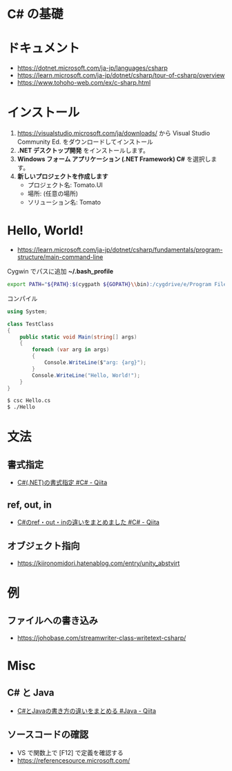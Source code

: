# C# の基礎
# ドキュメント
- https://dotnet.microsoft.com/ja-jp/languages/csharp
- https://learn.microsoft.com/ja-jp/dotnet/csharp/tour-of-csharp/overview
- https://www.tohoho-web.com/ex/c-sharp.html
# インストール
1. https://visualstudio.microsoft.com/ja/downloads/ から Visual Studio Community Ed. をダウンロードしてインストール
2. **.NET デスクトップ開発** をインストールします。
3. **Windows フォーム アプリケーション (.NET Framework) C#** を選択します。
4. **新しいプロジェクトを作成します**
   - プロジェクト名: Tomato.UI
   - 場所: (任意の場所)
   - ソリューション名: Tomato
# Hello, World!
- https://learn.microsoft.com/ja-jp/dotnet/csharp/fundamentals/program-structure/main-command-line

Cygwin でパスに追加 **~/.bash_profile**

```bash
export PATH="${PATH}:$(cygpath ${GOPATH}\\bin):/cygdrive/e/Program Files/Microsoft Visual Studio/2022/Community/MSBuild/Current/Bin/Roslyn"
```

コンパイル

```cs
using System;

class TestClass
{
    public static void Main(string[] args)
    {
        foreach (var arg in args)
        {
            Console.WriteLine($"arg: {arg}");
        }
        Console.WriteLine("Hello, World!");
    }
}
```

```bash
$ csc Hello.cs
$ ./Hello
```

# 文法
## 書式指定
- [C#(.NET)の書式指定 #C# - Qiita](https://qiita.com/haruka_kotani/items/8d738e3fb76c6fdf0b3a)
## ref, out, in
- [C#のref・out・inの違いをまとめました #C# - Qiita](https://qiita.com/fksk36/items/dfa7e7e6ab40ecdd4ee8)
## オブジェクト指向
- https://kiironomidori.hatenablog.com/entry/unity_abstvirt
# 例
## ファイルへの書き込み
- https://johobase.com/streamwriter-class-writetext-csharp/
# Misc
## C# と Java
- [C#とJavaの書き方の違いをまとめる #Java - Qiita](https://qiita.com/yunomichawan/items/9c9e036383545a74ee6e)
## ソースコードの確認
- VS で関数上で [F12] で定義を確認する
- https://referencesource.microsoft.com/
